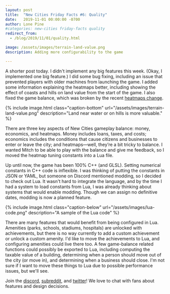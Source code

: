 ```yaml
---
layout: post
title:  "New Cities Friday Facts #6: Quality"
date:   2019-11-01 00:00:00 -0700
author: Lone Pine
#categories: new-cities friday-facts quality
redirect_from:
  - /blog/2019/11/01/quality.html

image: /assets/images/terrain-land-value.png
description: Adding more configurability to the game

---
```


A shorter post today. I didn't implement any big features this week. (Okay, I implemented one big feature.) I did some bug fixing, including an issue that prevented players with older machines from launching the game. I added some information explaining the heatmaps better, including showing the effect of coasts and hills on land value from the start of the game. I also fixed the game balance, which was broken by the recent [heatmaps change].

{% include image.html class="caption-bottom"
  url="/assets/images/terrain-land-value.png"
  description="Land near water or on hills is more valuable." %}

<!--more-->

There are three key aspects of New Cities gameplay balance: money, economics, and heatmaps. Money includes loans, taxes, and costs; economics includes the conditions that cause citizens and businesses to enter or leave the city; and heatmaps—well, they’re a bit tricky to balance. I wanted Mitch to be able to play with the balance and give me feedback, so I moved the heatmap tuning constants into a Lua file.

Up until now, the game has been 100% C++ (and GLSL). Setting numerical constants in C++ code is inflexible. I was thinking of putting the constants in JSON or YAML, but someone on Discord mentioned modding, so I decided to check out Lua. It wasn't hard to integrate the language, and by the time I had a system to load constants from Lua, I was already thinking about systems that would enable modding. Though we can assign no definitive dates, modding is now a planned feature.

{% include image.html class="caption-below"
  url="/assets/images/lua-code.png"
  description="A sample of the Lua code" %}

There are many features that would benefit from being configured in Lua. Amenities (parks, schools, stadiums, hospitals) are unlocked with achievements, but there is no way currently to add a custom achievement or unlock a custom amenity. I'd like to move the achievements to Lua, and configuring amenities could live there too. A few game-balance related functions could possibly be exported to Lua, including computing the taxable value of a building, determining when a person should move out of the city (or move in), and determining when a business should close. I'm not sure if I want to move these things to Lua due to possible performance issues, but we'll see.

Join the [discord], [subreddit], and [twitter]! We love to chat with fans about features and design decisions.

[heatmaps change]: https://lonepine.io/2019/10/18/scale.html
[subreddit]: https://www.reddit.com/r/New_Cities
[discord]: https://discord.gg/udgeB2E
[twitter]: https://twitter.com/lone_pine_games


